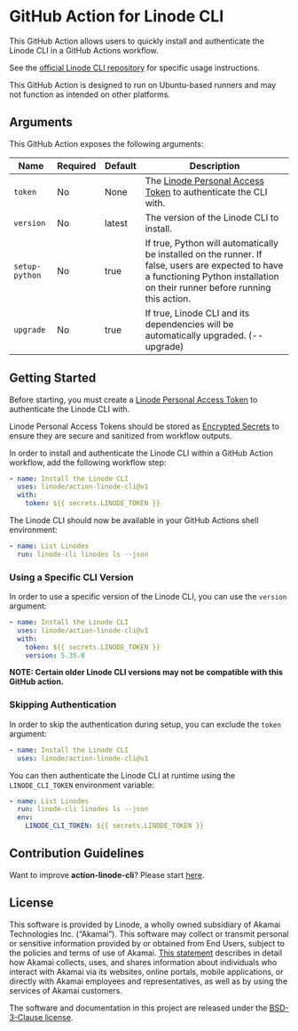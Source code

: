 # GitHub Action for Linode CLI

This GitHub Action allows users to quickly install and authenticate the Linode CLI in a GitHub Actions workflow.

See the [official Linode CLI repository](https://github.com/linode/linode-cli) for specific usage instructions.

This GitHub Action is designed to run on Ubuntu-based runners and may not function as intended on other platforms.  

## Arguments

This GitHub Action exposes the following arguments:

| Name            | Required | Default | Description                                                                                                                                                                       |
|-----------------|----------|---------|-----------------------------------------------------------------------------------------------------------------------------------------------------------------------------------|
| `token`         | No       | None    | The [Linode Personal Access Token](https://www.linode.com/docs/products/tools/api/guides/manage-api-tokens/) to authenticate the CLI with.                                        |
| `version`       | No       | latest  | The version of the Linode CLI to install.                                                                                                                                         |
| `setup-python`  | No       | true    | If true, Python will automatically be installed on the runner. If false, users are expected to have a functioning Python installation on their runner before running this action. | 
| `upgrade`       | No       | true    | If true, Linode CLI and its dependencies will be automatically upgraded. (--upgrade)                                                                                              |

## Getting Started

Before starting, you must create a [Linode Personal Access Token](https://www.linode.com/docs/products/tools/api/guides/manage-api-tokens/) to authenticate the Linode CLI with.

Linode Personal Access Tokens should be stored as [Encrypted Secrets](https://docs.github.com/en/actions/security-guides/encrypted-secrets) to ensure they are secure and sanitized from workflow outputs. 

In order to install and authenticate the Linode CLI within a GitHub Action workflow, 
add the following workflow step:

```yaml
- name: Install the Linode CLI
  uses: linode/action-linode-cli@v1
  with:
    token: ${{ secrets.LINODE_TOKEN }}
```

The Linode CLI should now be available in your GitHub Actions shell environment:

```yaml
- name: List Linodes
  run: linode-cli linodes ls --json
```

### Using a Specific CLI Version

In order to use a specific version of the Linode CLI, you can use the `version` argument:

```yaml
- name: Install the Linode CLI
  uses: linode/action-linode-cli@v1
  with:
    token: ${{ secrets.LINODE_TOKEN }}
    version: 5.35.0
```

**NOTE: Certain older Linode CLI versions may not be compatible with this GitHub action.**

### Skipping Authentication

In order to skip the authentication during setup, you can exclude the `token` argument:

```yaml
- name: Install the Linode CLI
  uses: linode/action-linode-cli@v1
```

You can then authenticate the Linode CLI at runtime using the `LINODE_CLI_TOKEN` environment variable:

```yaml
- name: List Linodes
  run: linode-cli linodes ls --json
  env:
    LINODE_CLI_TOKEN: ${{ secrets.LINODE_TOKEN }}
```


## Contribution Guidelines

Want to improve **action-linode-cli**? Please start [here](CONTRIBUTING.md).

## License

This software is provided by Linode, a wholly owned subsidiary of Akamai Technologies Inc. (“Akamai”).  This software may collect or transmit personal or sensitive information provided by or obtained from End Users, subject to the policies and terms of use of Akamai.  [This statement](https://www.akamai.com/legal/privacy-and-policies/privacy-statement) describes in detail how Akamai collects, uses, and shares information about individuals who interact with Akamai via its websites, online portals, mobile applications, or directly with Akamai employees and representatives, as well as by using the services of Akamai customers.

The software and documentation in this project are released under the [BSD-3-Clause license](./LICENSE).